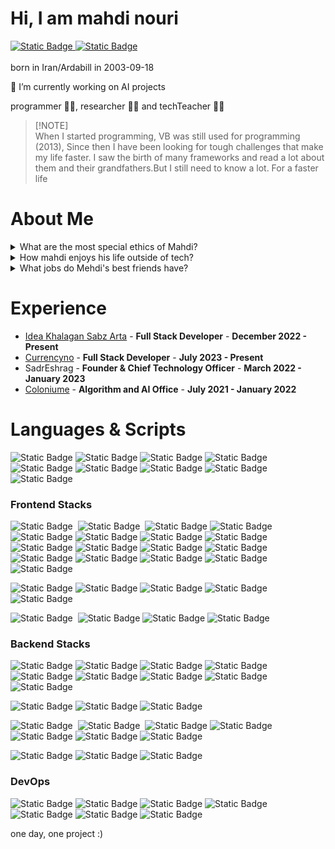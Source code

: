# Hi, I am mahdi nouri

<a href="https://t.me/call_me_nouh">
<img alt="Static Badge" src="https://img.shields.io/badge/-Telegram-000?style=plastic&logo=telegram&cacheSeconds=hello.com">
</a>
<a href="mailto:algo.mahdi.nouri@gmail.com">
 <img alt="Static Badge" src="https://img.shields.io/badge/-mail-000?style=plastic&logo=gmail&cacheSeconds=hello.com">
</a>


</br>
</br>
born in Iran/Ardabill in 2003-09-18

🔭 I’m currently working on AI projects

programmer 👨‍💻, researcher 🧑‍🔬 and techTeacher 🧑‍🏫

> [!NOTE]\
> When I started programming, VB was still used for programming (2013), Since then I have been looking for tough challenges that make my life faster. I saw the birth of many frameworks and read a lot about them and their grandfathers.But I still need to know a lot. For a faster life


# About Me
<details>
 <summary>What are the most special ethics of Mahdi?</summary>
 <br />
  He is tireless ⏳💪🔥 
 <br />
  He has a lot of patience and keeps his composure at all times 🤌⏳🙇🏻
 <br />
  He does not act until he is sure of something ✅🎯🔮
 <br />
  He wants the best things, he is never satisfied with less (he is a perfectionist) 💎⚠️💯
</details>
<details>
 <summary>How mahdi enjoys his life outside of tech?</summary>
 <br />
  Spending time with friends 👦🎉👨
 <br />
  Watch the movie and toons 🧚‍♀️🐉🍕
 <br />
  Read books and papers 📖🌟🚀
</details>

<details>
 <summary>What jobs do Mehdi's best friends have?</summary>
 <br />
  Doctor 👨🏻‍⚕️🩺🏥
 <br />
  Neurologist 🧠👨🏻‍⚕️🔍
 <br />
  CoffeeMan 🤎☕🧋
</details>


# Experience

- [Idea Khalagan Sabz Arta](https://rasm.io/company/14009723830/%D8%B4%D8%B1%DA%A9%D8%AA%20%D8%A7%DB%8C%D8%AF%D9%87%20%D8%AE%D9%84%D8%A7%D9%82%D8%A7%D9%86%20%D8%B3%D8%A8%D8%B2%20%D8%A2%D8%B1%D8%AA%D8%A7/) - <b>Full Stack Developer</b> - <b>December 2022 - Present</b>
- [Currencyno](https://Currencyno.com/) - <b>Full Stack Developer</b> - <b>July 2023 - Present</b>
- SadrEshrag - <b>Founder & Chief Technology Officer</b> - <b>March 2022 - January 2023</b>
- [Coloniume](https://coloniume.org/) - <b>Algorithm and AI Office</b> - <b>July 2021 - January 2022</b>



# Languages & Scripts
![Static Badge](https://img.shields.io/badge/-javascript-000?style=for-the-badge&logo=javascript&logoColor=white&color=%23F7DF1E)
![Static Badge](https://img.shields.io/badge/-typescript-000?style=for-the-badge&logo=typescript&logoColor=white&color=%233178C6)
![Static Badge](https://img.shields.io/badge/-dart-000?style=for-the-badge&logo=dart&logoColor=white)
![Static Badge](https://img.shields.io/badge/-python-000?style=for-the-badge&logo=python&logoColor=white&color=%233776AB)
![Static Badge](https://img.shields.io/badge/-C%23-000?style=for-the-badge&logo=csharp&logoColor=white&color=%23512BD4)
![Static Badge](https://img.shields.io/badge/-Bash_script-000?style=for-the-badge&logo=csharp&logoColor=white&color=%234EAA25)
![Static Badge](https://img.shields.io/badge/-HTML-000?style=for-the-badge&logo=html5&logoColor=white&color=%23E34F26)
![Static Badge](https://img.shields.io/badge/-css-000?style=for-the-badge&logo=css3&logoColor=white&color=%231572B6)
![Static Badge](https://img.shields.io/badge/-php-000?style=for-the-badge&logo=php&logoColor=white&color=%23777BB4)


### Frontend Stacks
![Static Badge](https://img.shields.io/badge/-Stacks-000?style=for-the-badge&logo=javascript&label=javascript%20base&color=%23F7DF1E)&nbsp;
![Static Badge](https://img.shields.io/badge/-Stacks-000?style=for-the-badge&logo=typescript&label=Typescript%20base&color=%233178C6)&nbsp; 
![Static Badge](https://img.shields.io/badge/-React-000?style=flat&logo=react)
![Static Badge](https://img.shields.io/badge/-Next.js-000?style=flat&logo=nextdotjs)
![Static Badge](https://img.shields.io/badge/-React--Native-000?style=flat&logo=react&logoColor=white)
![Static Badge](https://img.shields.io/badge/-Electron-000?style=flat&logo=electron)
![Static Badge](https://img.shields.io/badge/-Jest-000?style=flat&logo=jest)
![Static Badge](https://img.shields.io/badge/-Eedux-000?style=flat&logo=redux)
![Static Badge](https://img.shields.io/badge/-React--Router-000?style=flat&logo=reactrouter)
![Static Badge](https://img.shields.io/badge/-Chart.js-000?style=flat&logo=chartdotjs)
![Static Badge](https://img.shields.io/badge/-MUI-000?style=flat&logo=mui)
![Static Badge](https://img.shields.io/badge/-Antd-000?style=flat&logo=antdesign)
![Static Badge](https://img.shields.io/badge/-Axios-000?style=flat&logo=axios)
![Static Badge](https://img.shields.io/badge/-Tailwindcss-000?style=flat&logo=tailwindcss)
![Static Badge](https://img.shields.io/badge/-.ENV-000?style=flat&logo=dotenv)
![Static Badge](https://img.shields.io/badge/-Expo-000?style=flat&logo=expo)
![Static Badge](https://img.shields.io/badge/-Storybook-000?style=flat&logo=storybook)

![Static Badge](https://img.shields.io/badge/-Stacks-000?style=for-the-badge&label=UIUX)
![Static Badge](https://img.shields.io/badge/-Figma-000?style=flat&logo=figma)
![Static Badge](https://img.shields.io/badge/-Adobe--XD-000?style=flat&logo=adobexd)
![Static Badge](https://img.shields.io/badge/-Adobe--Illustrator-000?style=flat&logo=adobeillustrator)
![Static Badge](https://img.shields.io/badge/-Adobe--Photoshop-000?style=flat&logo=adobephotoshop)


![Static Badge](https://img.shields.io/badge/-Stacks-000?style=for-the-badge&label=another&color=%233C8527)&nbsp;
![Static Badge](https://img.shields.io/badge/-Dart-000?style=flat&logo=dart)
![Static Badge](https://img.shields.io/badge/-Flutter-000?style=flat&logo=flutter)
![Static Badge](https://img.shields.io/badge/-PHP-000?style=flat&logo=php)



### Backend Stacks

![Static Badge](https://img.shields.io/badge/-Stacks-000?style=for-the-badge&logo=python&label=python%20base&color=%233776AB)
![Static Badge](https://img.shields.io/badge/-pytest-000?style=flat&logo=pytest)
![Static Badge](https://img.shields.io/badge/-Django-000?style=flat&logo=django)
![Static Badge](https://img.shields.io/badge/-Flask-000?style=flat&logo=flask)
![Static Badge](https://img.shields.io/badge/-Fastapi-000?style=flat&logo=fastapi)
![Static Badge](https://img.shields.io/badge/-Scrapy-000?style=flat&logo=scrapy)
![Static Badge](https://img.shields.io/badge/-pypi-000?style=flat&logo=pypi)
![Static Badge](https://img.shields.io/badge/-rest--frame--work-000?style=flat&logo=python)
![Static Badge](https://img.shields.io/badge/-Raspberry--Pi-000?style=flat&logo=raspberrypi)

![Static Badge](https://img.shields.io/badge/-Stacks-000?style=for-the-badge&label=Cloud&color=%23F38020)
![Static Badge](https://img.shields.io/badge/-AWS-000?style=flat&logo=amazonaws)
![Static Badge](https://img.shields.io/badge/-minio-000?style=flat&logo=minio)


![Static Badge](https://img.shields.io/badge/-Stacks-000?style=for-the-badge&logo=javascript&label=javascript%20base&color=%23F7DF1E)&nbsp;
![Static Badge](https://img.shields.io/badge/-Stacks-000?style=for-the-badge&logo=typescript&label=Typescript%20base&color=%233178C6)&nbsp;
![Static Badge](https://img.shields.io/badge/-Node.js-000?style=flat&logo=nodedotjs)
![Static Badge](https://img.shields.io/badge/-Express-000?style=flat&logo=express)
![Static Badge](https://img.shields.io/badge/-Nodemon-000?style=flat&logo=nodemon)
![Static Badge](https://img.shields.io/badge/-Tsnode-000?logo=tsnode)
![Static Badge](https://img.shields.io/badge/-Next.js-000?style=flat&logo=nextdotjs)

![Static Badge](https://img.shields.io/badge/-Stacks-000?style=for-the-badge&logo=php&label=PHP%20base&color=%23777BB4)
![Static Badge](https://img.shields.io/badge/-Laravel-000?style=flat&logo=laravel)
![Static Badge](https://img.shields.io/badge/-Yii2-000?style=flat&logo=php)

### DevOps 

![Static Badge](https://img.shields.io/badge/-circle--ci-000?style=flat&logo=circleci)
![Static Badge](https://img.shields.io/badge/-git-000?style=flat&logo=git)
![Static Badge](https://img.shields.io/badge/-github-000?style=flat&logo=github)
![Static Badge](https://img.shields.io/badge/-githubactions-000?style=flat&logo=githubactions)
![Static Badge](https://img.shields.io/badge/-gitlab-000?style=flat&logo=gitlab)
![Static Badge](https://img.shields.io/badge/-docker-000?style=flat&logo=docker)
![Static Badge](https://img.shields.io/badge/-kubernetes-000?style=flat&logo=kubernetes)

</details>

one day, one project :)
